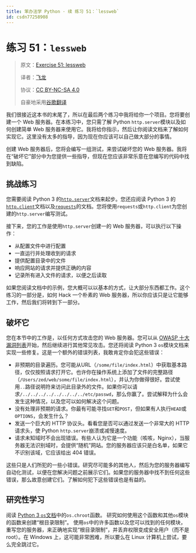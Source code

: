 ```yaml
---
title: 笨办法学 Python · 续 练习 51：`lessweb`
id: csdn77258908
---
```


# 练习 51：`lessweb`

> 原文：[Exercise 51: lessweb](https://learncodethehardway.org/more-python-book/ex51.html)
> 
> 译者：[飞龙](https://github.com/wizardforcel)
> 
> 协议：[CC BY-NC-SA 4.0](http://creativecommons.org/licenses/by-nc-sa/4.0/)
> 
> 自豪地采用[谷歌翻译](https://translate.google.cn/)

我们很接近这本书的末尾了，所以在最后两个练习中我将给你一个项目。您将要创建一个 Web 服务器。在本练习中，您只需了解 Python `http.server`模块以及如何创建简单 Web 服务器来使用它。我将给你指示，然后让你阅读文档来了解如何实现它。这里没有太多的指导，因为现在你应该可以自己做大部分的事情。

创建 Web 服务器后，您将会编写一组测试，来尝试破坏您的 Web 服务器。我将在“破坏它”部分中为您提供一些指导，但现在您应该非常乐意在您编写的代码中找到缺陷。

## 挑战练习

您需要阅读 Python 3 的[`http.server`](https://docs.python.org/3/library/http.server.html)文档来起步。您还应阅读 Python 3 的[`http.client`](https://docs.python.org/3/library/http.client.html)文档以及[`requests`](http://docs.python-requests.org/en/master/)的文档。您将使用`requests`或`http.client`为您创建的`http.server`编写测试。

接下来，您的工作是使用`http.server`创建一的 Web 服务器，可以执行以下操作：

*   从配置文件中进行配置
*   一直运行并处理收到的请求
*   提供配置目录中的文件
*   响应网站的请求并提供正确的内容
*   记录所有进入文件的请求，以便之后读取

如果您阅读文档中的示例，您大概可以以基本的方式，让大部分东西都工作。这个练习的一部分是，如何 Hack 一个朴素的 Web 服务器，所以你应该只是让它能够工作，然后我们将转到下一部分。

## 破坏它

您在本节中的工作是，以任何方式攻击您的 Web 服务器。您可以从 [OWASP 十大漏洞列表](https://www.owasp.org/index.php/Category:OWASP_Top_Ten_Project)开始，然后继续进行其他常见攻击。您还将阅读 Python 3 `os`模块文档来实现一些修复。这是一个额外的错误列表，我敢肯定你会犯这些错误：

*   非预期的目录遍历。您可能从URL（`/some/file/index.html`）中获取基本路径，仅仅按照请求打开它。也许你在操作系统上添加了文件的完整路径（`/Users/zed/web/some/file/index.html`），并认为你做得很好。尝试使用`..`路径说明符来访问此目录外的文件。如果你可以请求`/../../../../../../../../etc/passwd`，那么你赢了。尝试解释为什么会发生这种情况，以及您可以如何解决这个问题。
*   没有处理非预期的请求。你最有可能寻找`GET`和`POST`，但如果有人执行`HEAD`或`OPTIONS`，会发生什么？
*   发送一个巨大的 HTTP 协议头。看看您是否可以通过发送一个非常大的 HTTP 请求头，使 Python `http.server`崩溃或减慢速度。
*   请求未知域时不会出现错误。有些人认为它是一个功能（咳咳，Nginx），当服务器无法识别域时，会提供“随机”网站。您的服务器应该只是白名单，如果它不识别该域，它应该给出 404 错误。

这些只是人们所犯的一些小错误。研究尽可能多的其他人，然后为您的服务器编写自动化测试，以便在您解决问题之前展示它们。如果您的服务器中找不到任何这些错误，那么故意创建它们。了解如何犯下这些错误也是有益的。

## 研究性学习

阅读 [Python 3 `os`文档](https://docs.python.org/3/library/os.html)中的`os.chroot`函数。
研究如何使用这个函数和其他`os`模块的函数来创建“根目录限制”。
使用`os`中的许多函数以及您可以找到的任何模块，重写您的服务器，来正确地实现“根目录限制”，并丢弃权限变成安全用户（而不是 root）。在 Windows 上，这可能非常困难，所以要么在 Linux 计算机上尝试，要么完全跳过它。
